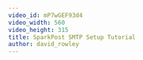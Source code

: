 ```yaml
---
video_id: mP7wGEF93d4
video_width: 560
video_height: 315
title: SparkPost SMTP Setup Tutorial
author: david_rowley
---
```

